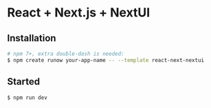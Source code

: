 # React + Next.js + NextUI

## Installation

```bash
# npm 7+, extra double-dash is needed:
$ npm create runow your-app-name -- --template react-next-nextui
```

## Started

```bash
$ npm run dev
```